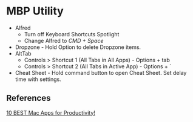 # MBP Utility

- Alfred
  - Turn off Keyboard Shortcuts Spotlight
  - Change Alfred to _CMD + Space_
- Dropzone - Hold Option to delete Dropzone items.
- AltTab
  - Controls > Shortcut 1 (All Tabs in All Apps) - Options + tab
  - Controls > Shortcut 2 (All Tabs in Active App) - Options + `
- Cheat Sheet - Hold command button to open Cheat Sheet. Set delay time with settings.

## References

[10 BEST Mac Apps for Productivity!](https://www.youtube.com/watch?v=-xXc7qeiC8I&t=215s)
